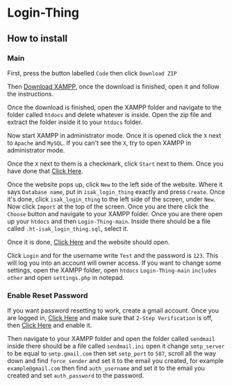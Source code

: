 # Login-Thing

## How to install
### Main
First, press the button labelled `Code` then click `Download ZIP`

Then [Download XAMPP](https://www.apachefriends.org/xampp-files/8.1.1/xampp-windows-x64-8.1.1-2-VS16-installer.exe), once the download is finished, open it and follow the instructions.

Once the download is finished, open the XAMPP folder and navigate to the folder called `htdocs` and delete whatever is inside. Open the zip file and extract the folder inside it to your `htdocs` folder.

Now start XAMPP in administrator mode. Once it is opened click the `X` next to `Apache` and `MySQL`. If you can't see the `X`, try to open XAMPP in administrator mode.

Once the `X` next to them is a checkmark, click `Start` next to them. Once you have done that [Click Here](http://localhost:80/phpmyadmin).

Once the website pops up, click `New` to the left side of the website. Where it says `Database name`, put in `isak_login_thing` exactly and press `Create`. Once it's done, click `isak_login_thing` to the left side of the screen, under `New`. Now click `Import` at the top of the screen. Once you are there click the `Choose` button and navigate to your XAMPP folder. Once you are there open up your `htdocs` and then `Login-Thing-main`. Inside there should be a file called `.ht-isak_login_thing.sql`, select it.

Once it is done, [Click Here](http://localhost:80/Login-Thing-main) and the website should open.

Click `Login` and for the username write `Test` and the password is `123`. This will log you into an account will owner access.
If you want to change some settings, open the XAMPP folder, open `htdocs` `Login-Thing-main` `includes` `other` and open `settings.php` in notepad.

### Enable Reset Password
If you want password resetting to work, create a gmail account. Once you are logged in, [Click Here](https://myaccount.google.com/security) and make sure that `2-Step Verification` is off, then [Click Here](https://myaccount.google.com/u/0/lesssecureapps) and enable it.

Then navigate to your XAMPP folder and open the folder called `sendmail` inside there should be a file called `sendmail.ini` open it change `smtp_server` to be equal to `smtp.gmail.com` then set `smtp_port` to `587`, scroll all the way down and find `force_sender` and set it to the email you created, for example `example@gmail.com` then find `auth_username` and set it to the email you created and set `auth_password` to the password.